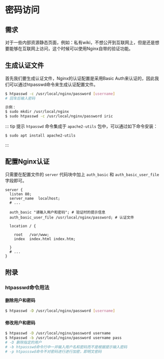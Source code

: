 # 密码访问

## 需求

对于一些内部资源静态页面，例如：私有wiki，不想公开到互联网上，但是还是想要能够在互联网上访问，这个时候可以使用Nginx自带的验证功能。

## 生成认证文件

首先我们要生成认证文件，Nginx的认证配置是采用Basic Auth来认证的，因此我们可以通过htpasswd命令来生成认证配置文件。

```bash
$ htpasswd -c /usr/local/nginx/password [username]
# 回车后输入密码

示例：
$ sudo mkdir /usr/local/nginx
$ sudo htpasswd -c /usr/local/nginx/password iric
```

::: tip 提示
`htpasswd` 命令集成于 `apache2-utils` 包中，可以通过如下命令安装：

```bash
$ sudo apt install apache2-utils
```

:::

## 配置Nginx认证

只需要在配置文件的 `server` 代码块中加上 `auth_basic` 和 `auth_basic_user_file` 字段即可。

```nginx {6-7}
server {
  listen 80; 
  server_name  localhost; 
  # ...
  
  auth_basic "请输入用户和密码"; # 验证时的提示信息
  auth_basic_user_file /usr/local/nginx/password; # 认证文件

  location / {

    root   /var/www;
    index  index.html index.htm;

  }
  # ...
}

```

## 附录

### htpasswd命令用法

#### 删除用户和密码

```bash
$ htpasswd -D /usr/local/nginx/password [username]
```

#### 修改用户和密码

```bash
$ htpasswd -D /usr/local/nginx/password username
$ htpasswd -b /usr/local/nginx/password username pass
# -D 删除指定的用户
# -b htpassswd命令行中一并输入用户名和密码而不是根据提示输入密码
# -p htpassswd命令不对密码进行进行加密，即明文密码
```
